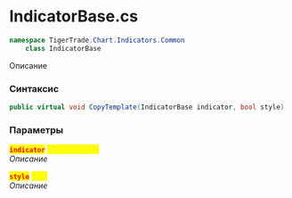 
# IndicatorBase.cs
```csharp
namespace TigerTrade.Chart.Indicators.Common  
    class IndicatorBase
```

Описание

### Синтаксис
```csharp
public virtual void CopyTemplate(IndicatorBase indicator, bool style)
```

### Параметры  
<mark style="color:red;">**`indicator`**</mark> <mark style="color:yellow;">`IndicatorBase`</mark>  
 *Описание*  
  
<mark style="color:red;">**`style`**</mark> <mark style="color:yellow;">`bool`</mark>  
 *Описание*  
  

                    
                    